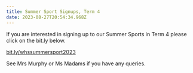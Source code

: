```yaml
---
title: Summer Sport Signups, Term 4
date: 2023-08-27T20:54:34.968Z
---
```

If you are interested in signing up to our Summer Sports in Term 4 please click on the bit.ly below.

[bit.ly/whssummersport2023](https://docs.google.com/forms/d/e/1FAIpQLSdsn4NGM5Kp2oyNRLEFHwkvzAgD4cbAOEFGomnWkhw-HhuHWw/viewform)

See Mrs Murphy or Ms Madams if you have any queries.